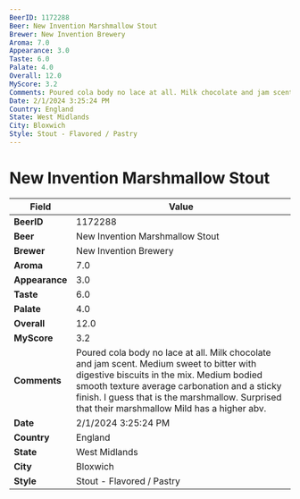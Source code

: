 ```yaml
---
BeerID: 1172288
Beer: New Invention Marshmallow Stout
Brewer: New Invention Brewery
Aroma: 7.0
Appearance: 3.0
Taste: 6.0
Palate: 4.0
Overall: 12.0
MyScore: 3.2
Comments: Poured cola body no lace at all. Milk chocolate and jam scent. Medium sweet to bitter with digestive biscuits in the mix. Medium bodied smooth texture average carbonation and a sticky finish. I guess that is the marshmallow. Surprised that their marshmallow Mild has a higher abv.
Date: 2/1/2024 3:25:24 PM
Country: England
State: West Midlands
City: Bloxwich
Style: Stout - Flavored / Pastry
---
```


# New Invention Marshmallow Stout

| Field         | Value |
|---------------|-------|
| **BeerID** | 1172288 |
| **Beer** | New Invention Marshmallow Stout |
| **Brewer** | New Invention Brewery |
| **Aroma** | 7.0 |
| **Appearance** | 3.0 |
| **Taste** | 6.0 |
| **Palate** | 4.0 |
| **Overall** | 12.0 |
| **MyScore** | 3.2 |
| **Comments** | Poured cola body no lace at all. Milk chocolate and jam scent. Medium sweet to bitter with digestive biscuits in the mix. Medium bodied smooth texture average carbonation and a sticky finish. I guess that is the marshmallow. Surprised that their marshmallow Mild has a higher abv. |
| **Date** | 2/1/2024 3:25:24 PM |
| **Country** | England |
| **State** | West Midlands |
| **City** | Bloxwich |
| **Style** | Stout - Flavored / Pastry |
